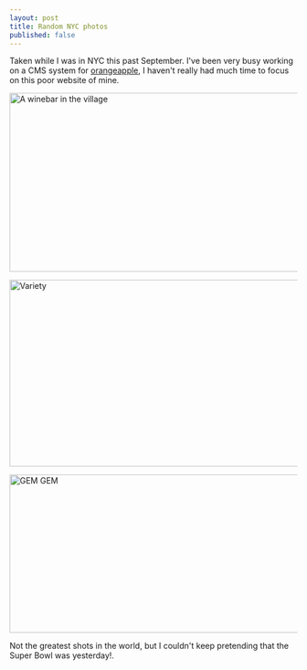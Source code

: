 ```yaml
---
layout: post
title: Random NYC photos
published: false
---
```

Taken while I was in NYC this past September.  I've been very busy working on a CMS system for <a href="http://www.orangeapple.com">orangeapple</a>, I haven't really had much time to focus on this poor website of mine.
<p class="photo"><img width="510" height="313" alt="A winebar in the village" src="/_images/winebar.jpg" /></p>
<p class="photo"><img width="510" height="327" alt="Variety" src="/_images/variety.jpg" /></p>
<p class="photo"><img width="510" height="277" alt="GEM GEM" src="/_images/gem.jpg" /></p>
Not the greatest shots in the world, but I couldn't keep pretending that the Super Bowl was yesterday!.
